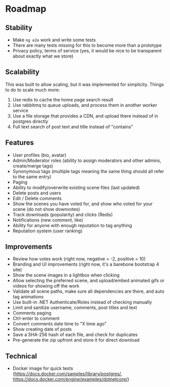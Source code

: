 # Roadmap

## Stability

* Make `ng e2e` work and write some tests
* There are many tests missing for this to become more than a prototype
* Privacy policy, terms of service (yes, it would be nice to be transparent about exactly what we store)

## Scalability

This was built to allow scaling, but it was implemented for simplicity. Things to do to scale much more:

1. Use redis to cache the home page search result
2. Use rabbitmq to queue uploads, and process them in another worker service
3. Use a file storage that provides a CDN, and upload there instead of in postgres directly
4. Full text search of post text and title instead of "contains"

## Features

* User profiles (bio, avatar)
* Admin/Moderator roles (ability to assign moderators and other admins, create/merge tags)
* Synonymous tags (multiple tags meaning the same thing should all refer to the same entry)
* Paging
* Ability to modify/overwrite existing scene files (last updated)
* Delete posts and users
* Edit / Delete comments
* Show the scenes you have voted for, and show who voted for your scene (do not show downvotes)
* Track downloads (popularity) and clicks (Redis)
* Notifications (new comment, like)
* Ability for anyone with enough reputation to tag anything
* Reputation system (user ranking)

## Improvements

* Review how votes work (right now, negative = -2, positive = 10)
* Branding and UI improvements (right now, it's a barebone bootstrap 4 site)
* Show the scene images in a lightbox when clicking
* Allow selecting the preferred scene, and upload/embed animated gifs or videos for showing off the work
* Validate all scene paths, make sure all dependencies are there, and auto tag animations
* Use built-in .NET Authenticate/Roles instead of checking manually
* Limit and sanitize username, comments, post titles and text
* Comments paging
* Ctrl-enter to comment
* Convert comments date time to "X time ago"
* Show creating date of posts
* Save a SHA-256 hash of each file, and check for duplicates
* Pre-generate the zip upfront and store it for direct download

## Technical

* Docker image for quick tests (https://docs.docker.com/samples/library/postgres/, https://docs.docker.com/engine/examples/dotnetcore/)
